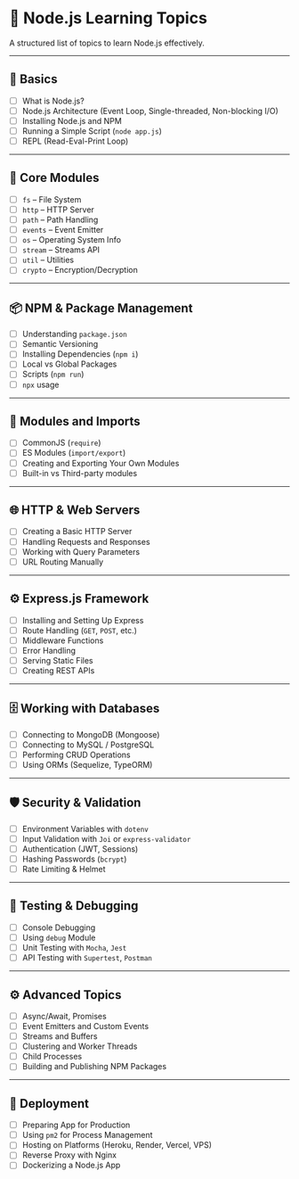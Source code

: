 # 📘 Node.js Learning Topics

A structured list of topics to learn Node.js effectively.

---

## 🌱 Basics

- [ ] What is Node.js?
- [ ] Node.js Architecture (Event Loop, Single-threaded, Non-blocking I/O)
- [ ] Installing Node.js and NPM
- [ ] Running a Simple Script (`node app.js`)
- [ ] REPL (Read-Eval-Print Loop)

---

## 📁 Core Modules

- [ ] `fs` – File System
- [ ] `http` – HTTP Server
- [ ] `path` – Path Handling
- [ ] `events` – Event Emitter
- [ ] `os` – Operating System Info
- [ ] `stream` – Streams API
- [ ] `util` – Utilities
- [ ] `crypto` – Encryption/Decryption

---

## 📦 NPM & Package Management

- [ ] Understanding `package.json`
- [ ] Semantic Versioning
- [ ] Installing Dependencies (`npm i`)
- [ ] Local vs Global Packages
- [ ] Scripts (`npm run`)
- [ ] `npx` usage

---

## 📂 Modules and Imports

- [ ] CommonJS (`require`)
- [ ] ES Modules (`import/export`)
- [ ] Creating and Exporting Your Own Modules
- [ ] Built-in vs Third-party modules

---

## 🌐 HTTP & Web Servers

- [ ] Creating a Basic HTTP Server
- [ ] Handling Requests and Responses
- [ ] Working with Query Parameters
- [ ] URL Routing Manually

---

## ⚙️ Express.js Framework

- [ ] Installing and Setting Up Express
- [ ] Route Handling (`GET`, `POST`, etc.)
- [ ] Middleware Functions
- [ ] Error Handling
- [ ] Serving Static Files
- [ ] Creating REST APIs

---

## 🗄️ Working with Databases

- [ ] Connecting to MongoDB (Mongoose)
- [ ] Connecting to MySQL / PostgreSQL
- [ ] Performing CRUD Operations
- [ ] Using ORMs (Sequelize, TypeORM)

---

## 🛡️ Security & Validation

- [ ] Environment Variables with `dotenv`
- [ ] Input Validation with `Joi` or `express-validator`
- [ ] Authentication (JWT, Sessions)
- [ ] Hashing Passwords (`bcrypt`)
- [ ] Rate Limiting & Helmet

---

## 🧪 Testing & Debugging

- [ ] Console Debugging
- [ ] Using `debug` Module
- [ ] Unit Testing with `Mocha`, `Jest`
- [ ] API Testing with `Supertest`, `Postman`

---

## ⚙️ Advanced Topics

- [ ] Async/Await, Promises
- [ ] Event Emitters and Custom Events
- [ ] Streams and Buffers
- [ ] Clustering and Worker Threads
- [ ] Child Processes
- [ ] Building and Publishing NPM Packages

---

## 🚀 Deployment

- [ ] Preparing App for Production
- [ ] Using `pm2` for Process Management
- [ ] Hosting on Platforms (Heroku, Render, Vercel, VPS)
- [ ] Reverse Proxy with Nginx
- [ ] Dockerizing a Node.js App
